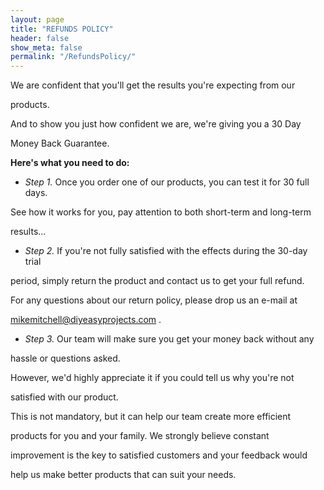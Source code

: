 ```yaml
---
layout: page
title: "REFUNDS POLICY"
header: false
show_meta: false
permalink: "/RefundsPolicy/"
---
```


We are confident that you'll get the results you're expecting from our 

products.

And to show you just how confident we are, we're giving you a 30 Day 

Money Back Guarantee.

**Here's what you need to do:**

* *Step 1.* Once you order one of our products, you can test it for 30 full days. 

See how it works for you, pay attention to both short-term and long-term 

results...

* *Step 2.* If you're not fully satisfied with the effects during the 30-day trial 

period, simply return the product and contact us to get your full refund.

For any questions about our return policy, please drop us an e-mail at 

<a href="mailto:mikemitchelldiyeasyprojects@gmail.com">mikemitchell@diyeasyprojects.com</a> .

* *Step 3.* Our team will make sure you get your money back without any 

hassle or questions asked.

However, we'd highly appreciate it if you could tell us why you're not 

satisfied with our product.

This is not mandatory, but it can help our team create more efficient 

products for you and your family. We strongly believe constant 

improvement is the key to satisfied customers and your feedback would 

help us make better products that can suit your needs.